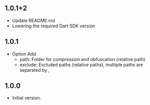 ## 1.0.1+2
- Update README.md
- Lowering the required Dart SDK version

## 1.0.1
- Option Add 
    * path: Folder for compression and obfuscation (relative path)
    * exclude: Excluded paths (relative paths), multiple paths are separated by ,


## 1.0.0

- Initial version.
